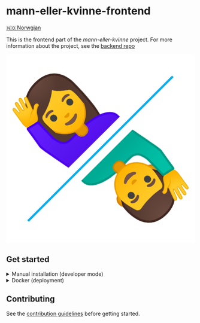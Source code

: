 # mann-eller-kvinne-frontend

[🇳🇴 Norwgian](README.md)

This is the frontend part of the *mann-eller-kvinne* project. For more information about the project, see the [backend repo](https://github.com/LBlend/mann-eller-kvinne)

![Logo](https://raw.githubusercontent.com/LBlend/mann-eller-kvinne/main/.static/mann-eller-kvinne.png)

## Get started

<details>

<summary>Manual installation (developer mode)</summary>

0. Clone the repo and install dependencies
    - node.js
    - yarn

1. Install the project dependencies

```
yarn install
```

2. Create a copy of the [.env.example](.env.example) file and name it `.env`. Then, replace the URL within it with one pointing at your own instance of the backend.

3. Run the web app

```
yarn dev
```

</details>

<details>

<summary>Docker (deployment)</summary>

1. Fetch the docker image

```
docker pull ghcr.io/lblend/mann-eller-kvinne-forntend:main-<version-number>
```

Remember to change the `<version-number>` to your desired version

2. Create and run a container

```
docker run -p 3000:3000 <imageId>
```

</details>

## Contributing

See the [contribution guidelines](CONTRIBUTING.md) before getting started.
